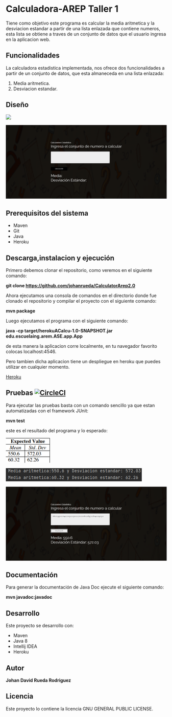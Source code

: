 # Calculadora-AREP Taller 1
Tiene como objetivo este programa es calcular la media aritmetica y la desviacion estandar a partir de una lista enlazada que contiene numeros, esta lista se obtiene a traves de un conjunto de datos que el usuario ingresa en la aplicacion web.

## Funcionalidades
La calculadora estadistica implementada, nos ofrece dos funcionalidades a partir de un conjunto de datos, que esta almaneceda en una lista enlazada:
1) Media aritmetica.
2) Desviacion estandar.

## Diseño
![](img/diseño.png)


![](img/web.png)

## Prerequisitos del sistema
* Maven
* Git
* Java
* Heroku

## Descarga,instalacion y ejecución
Primero debemos clonar el repositorio, como veremos en el siguiente comando:

**git clone https://github.com/johanrueda/CalculatorArep2.0**

Ahora ejecutamos una consola de comandos en el directorio donde fue clonado el repositorio y compilar el proyecto con el siguiente comando:

**mvn package**

Luego ejecutamos el programa con el siguiente comando:

**java -cp target/herokuACalcu-1.0-SNAPSHOT.jar edu.escuelaing.arem.ASE.app.App**

de esta manera la aplicacion corre localmente, en tu navegador favorito colocas localhost:4546.

Pero tambien dicha aplicacion tiene un despliegue en heroku que puedes utilizar en cualquier momento.

[Heroku](https://boiling-escarpment-96798.herokuapp.com/)

## Pruebas [![CircleCI](https://circleci.com/gh/johanrueda/CalculatorArep2.0.svg?style=svg)](https://circleci.com/gh/johanrueda/CalculatorArep2.0)

Para ejecutar las pruebas basta con un comando sencillo ya que estan automatizadas con el framework JUnit:

**mvn test**

este es el resultado del programa y lo esperado:


![](img/pruebase.png)


![](img/resultado.png)

![](img/pw.png)

## Documentación

Para generar la documentación de Java Doc ejecute el siguiente comando:

**mvn javadoc:javadoc**

## Desarrollo

Este proyecto se desarrollo con:
* Maven
* Java 8
* Intellij IDEA
* Heroku

## Autor

**Johan David Rueda Rodriguez**

## Licencia
Este proyecto lo contiene la licencia GNU GENERAL PUBLIC LICENSE.
